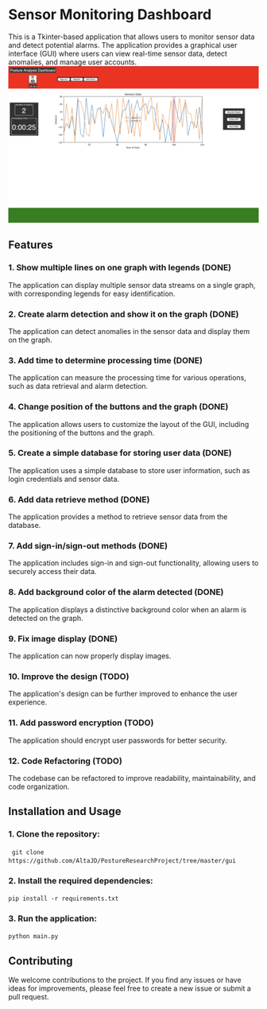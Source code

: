 # Sensor Monitoring Dashboard
This is a Tkinter-based application that allows users to monitor sensor data and detect potential alarms. The application provides a graphical user interface (GUI) where users can view real-time sensor data, detect anomalies, and manage user accounts.
![Simple GUI Overview](data/img/UI_Overview.png)
## Features
### 1. Show multiple lines on one graph with legends (DONE)
The application can display multiple sensor data streams on a single graph, with corresponding legends for easy identification.
### 2. Create alarm detection and show it on the graph (DONE)
The application can detect anomalies in the sensor data and display them on the graph.
### 3. Add time to determine processing time (DONE)
The application can measure the processing time for various operations, such as data retrieval and alarm detection.
### 4. Change position of the buttons and the graph (DONE)
The application allows users to customize the layout of the GUI, including the positioning of the buttons and the graph.
### 5. Create a simple database for storing user data (DONE)
The application uses a simple database to store user information, such as login credentials and sensor data.
### 6. Add data retrieve method (DONE)
The application provides a method to retrieve sensor data from the database.
### 7. Add sign-in/sign-out methods (DONE)
The application includes sign-in and sign-out functionality, allowing users to securely access their data.
### 8. Add background color of the alarm detected (DONE)
The application displays a distinctive background color when an alarm is detected on the graph.
### 9. Fix image display (DONE)
The application can now properly display images.
### 10. Improve the design (TODO)
The application's design can be further improved to enhance the user experience.
### 11. Add password encryption (TODO)
The application should encrypt user passwords for better security.
### 12. Code Refactoring (TODO)
The codebase can be refactored to improve readability, maintainability, and code organization.
## Installation and Usage
### 1. Clone the repository:
``` git clone https://github.com/AltaJD/PostureResearchProject/tree/master/gui```
### 2. Install the required dependencies:
```pip install -r requirements.txt```
### 3. Run the application:
```python main.py```
## Contributing
We welcome contributions to the project. If you find any issues or have ideas for improvements, please feel free to create a new issue or submit a pull request.
